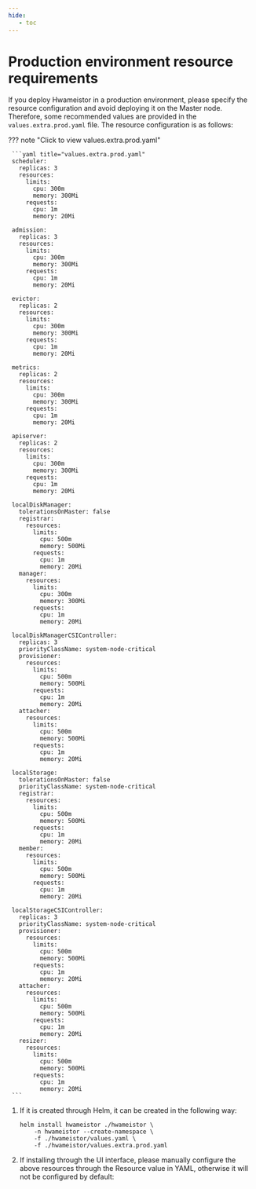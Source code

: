 ```yaml
---
hide:
   - toc
---
```


# Production environment resource requirements

If you deploy Hwameistor in a production environment, please specify the resource configuration and avoid deploying it on the Master node. Therefore, some recommended values are provided in the `values.extra.prod.yaml` file. The resource configuration is as follows:

??? note "Click to view values.extra.prod.yaml"

     ```yaml title="values.extra.prod.yaml"
     scheduler:
       replicas: 3
       resources:
         limits:
           cpu: 300m
           memory: 300Mi
         requests:
           cpu: 1m
           memory: 20Mi

     admission:
       replicas: 3
       resources:
         limits:
           cpu: 300m
           memory: 300Mi
         requests:
           cpu: 1m
           memory: 20Mi

     evictor:
       replicas: 2
       resources:
         limits:
           cpu: 300m
           memory: 300Mi
         requests:
           cpu: 1m
           memory: 20Mi

     metrics:
       replicas: 2
       resources:
         limits:
           cpu: 300m
           memory: 300Mi
         requests:
           cpu: 1m
           memory: 20Mi

     apiserver:
       replicas: 2
       resources:
         limits:
           cpu: 300m
           memory: 300Mi
         requests:
           cpu: 1m
           memory: 20Mi

     localDiskManager:
       tolerationsOnMaster: false
       registrar:
         resources:
           limits:
             cpu: 500m
             memory: 500Mi
           requests:
             cpu: 1m
             memory: 20Mi
       manager:
         resources:
           limits:
             cpu: 300m
             memory: 300Mi
           requests:
             cpu: 1m
             memory: 20Mi

     localDiskManagerCSIController:
       replicas: 3
       priorityClassName: system-node-critical
       provisioner:
         resources:
           limits:
             cpu: 500m
             memory: 500Mi
           requests:
             cpu: 1m
             memory: 20Mi
       attacher:
         resources:
           limits:
             cpu: 500m
             memory: 500Mi
           requests:
             cpu: 1m
             memory: 20Mi

     localStorage:
       tolerationsOnMaster: false
       priorityClassName: system-node-critical
       registrar:
         resources:
           limits:
             cpu: 500m
             memory: 500Mi
           requests:
             cpu: 1m
             memory: 20Mi
       member:
         resources:
           limits:
             cpu: 500m
             memory: 500Mi
           requests:
             cpu: 1m
             memory: 20Mi

     localStorageCSIController:
       replicas: 3
       priorityClassName: system-node-critical
       provisioner:
         resources:
           limits:
             cpu: 500m
             memory: 500Mi
           requests:
             cpu: 1m
             memory: 20Mi
       attacher:
         resources:
           limits:
             cpu: 500m
             memory: 500Mi
           requests:
             cpu: 1m
             memory: 20Mi
       resizer:
         resources:
           limits:
             cpu: 500m
             memory: 500Mi
           requests:
             cpu: 1m
             memory: 20Mi
     ```

1. If it is created through Helm, it can be created in the following way:

     ```console
     helm install hwameistor ./hwameistor \
         -n hwameistor --create-namespace \
         -f ./hwameistor/values.yaml \
         -f ./hwameistor/values.extra.prod.yaml
     ```

2. If installing through the UI interface, please manually configure the above resources through the Resource value in YAML, otherwise it will not be configured by default:

